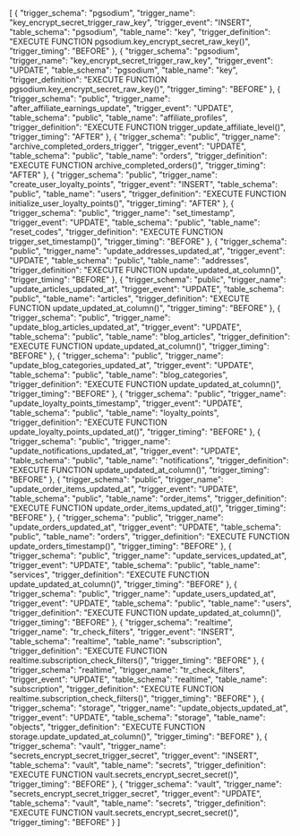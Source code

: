 [
  {
    "trigger_schema": "pgsodium",
    "trigger_name": "key_encrypt_secret_trigger_raw_key",
    "trigger_event": "INSERT",
    "table_schema": "pgsodium",
    "table_name": "key",
    "trigger_definition": "EXECUTE FUNCTION pgsodium.key_encrypt_secret_raw_key()",
    "trigger_timing": "BEFORE"
  },
  {
    "trigger_schema": "pgsodium",
    "trigger_name": "key_encrypt_secret_trigger_raw_key",
    "trigger_event": "UPDATE",
    "table_schema": "pgsodium",
    "table_name": "key",
    "trigger_definition": "EXECUTE FUNCTION pgsodium.key_encrypt_secret_raw_key()",
    "trigger_timing": "BEFORE"
  },
  {
    "trigger_schema": "public",
    "trigger_name": "after_affiliate_earnings_update",
    "trigger_event": "UPDATE",
    "table_schema": "public",
    "table_name": "affiliate_profiles",
    "trigger_definition": "EXECUTE FUNCTION trigger_update_affiliate_level()",
    "trigger_timing": "AFTER"
  },
  {
    "trigger_schema": "public",
    "trigger_name": "archive_completed_orders_trigger",
    "trigger_event": "UPDATE",
    "table_schema": "public",
    "table_name": "orders",
    "trigger_definition": "EXECUTE FUNCTION archive_completed_orders()",
    "trigger_timing": "AFTER"
  },
  {
    "trigger_schema": "public",
    "trigger_name": "create_user_loyalty_points",
    "trigger_event": "INSERT",
    "table_schema": "public",
    "table_name": "users",
    "trigger_definition": "EXECUTE FUNCTION initialize_user_loyalty_points()",
    "trigger_timing": "AFTER"
  },
  {
    "trigger_schema": "public",
    "trigger_name": "set_timestamp",
    "trigger_event": "UPDATE",
    "table_schema": "public",
    "table_name": "reset_codes",
    "trigger_definition": "EXECUTE FUNCTION trigger_set_timestamp()",
    "trigger_timing": "BEFORE"
  },
  {
    "trigger_schema": "public",
    "trigger_name": "update_addresses_updated_at",
    "trigger_event": "UPDATE",
    "table_schema": "public",
    "table_name": "addresses",
    "trigger_definition": "EXECUTE FUNCTION update_updated_at_column()",
    "trigger_timing": "BEFORE"
  },
  {
    "trigger_schema": "public",
    "trigger_name": "update_articles_updated_at",
    "trigger_event": "UPDATE",
    "table_schema": "public",
    "table_name": "articles",
    "trigger_definition": "EXECUTE FUNCTION update_updated_at_column()",
    "trigger_timing": "BEFORE"
  },
  {
    "trigger_schema": "public",
    "trigger_name": "update_blog_articles_updated_at",
    "trigger_event": "UPDATE",
    "table_schema": "public",
    "table_name": "blog_articles",
    "trigger_definition": "EXECUTE FUNCTION update_updated_at_column()",
    "trigger_timing": "BEFORE"
  },
  {
    "trigger_schema": "public",
    "trigger_name": "update_blog_categories_updated_at",
    "trigger_event": "UPDATE",
    "table_schema": "public",
    "table_name": "blog_categories",
    "trigger_definition": "EXECUTE FUNCTION update_updated_at_column()",
    "trigger_timing": "BEFORE"
  },
  {
    "trigger_schema": "public",
    "trigger_name": "update_loyalty_points_timestamp",
    "trigger_event": "UPDATE",
    "table_schema": "public",
    "table_name": "loyalty_points",
    "trigger_definition": "EXECUTE FUNCTION update_loyalty_points_updated_at()",
    "trigger_timing": "BEFORE"
  },
  {
    "trigger_schema": "public",
    "trigger_name": "update_notifications_updated_at",
    "trigger_event": "UPDATE",
    "table_schema": "public",
    "table_name": "notifications",
    "trigger_definition": "EXECUTE FUNCTION update_updated_at_column()",
    "trigger_timing": "BEFORE"
  },
  {
    "trigger_schema": "public",
    "trigger_name": "update_order_items_updated_at",
    "trigger_event": "UPDATE",
    "table_schema": "public",
    "table_name": "order_items",
    "trigger_definition": "EXECUTE FUNCTION update_order_items_updated_at()",
    "trigger_timing": "BEFORE"
  },
  {
    "trigger_schema": "public",
    "trigger_name": "update_orders_updated_at",
    "trigger_event": "UPDATE",
    "table_schema": "public",
    "table_name": "orders",
    "trigger_definition": "EXECUTE FUNCTION update_orders_timestamp()",
    "trigger_timing": "BEFORE"
  },
  {
    "trigger_schema": "public",
    "trigger_name": "update_services_updated_at",
    "trigger_event": "UPDATE",
    "table_schema": "public",
    "table_name": "services",
    "trigger_definition": "EXECUTE FUNCTION update_updated_at_column()",
    "trigger_timing": "BEFORE"
  },
  {
    "trigger_schema": "public",
    "trigger_name": "update_users_updated_at",
    "trigger_event": "UPDATE",
    "table_schema": "public",
    "table_name": "users",
    "trigger_definition": "EXECUTE FUNCTION update_updated_at_column()",
    "trigger_timing": "BEFORE"
  },
  {
    "trigger_schema": "realtime",
    "trigger_name": "tr_check_filters",
    "trigger_event": "INSERT",
    "table_schema": "realtime",
    "table_name": "subscription",
    "trigger_definition": "EXECUTE FUNCTION realtime.subscription_check_filters()",
    "trigger_timing": "BEFORE"
  },
  {
    "trigger_schema": "realtime",
    "trigger_name": "tr_check_filters",
    "trigger_event": "UPDATE",
    "table_schema": "realtime",
    "table_name": "subscription",
    "trigger_definition": "EXECUTE FUNCTION realtime.subscription_check_filters()",
    "trigger_timing": "BEFORE"
  },
  {
    "trigger_schema": "storage",
    "trigger_name": "update_objects_updated_at",
    "trigger_event": "UPDATE",
    "table_schema": "storage",
    "table_name": "objects",
    "trigger_definition": "EXECUTE FUNCTION storage.update_updated_at_column()",
    "trigger_timing": "BEFORE"
  },
  {
    "trigger_schema": "vault",
    "trigger_name": "secrets_encrypt_secret_trigger_secret",
    "trigger_event": "INSERT",
    "table_schema": "vault",
    "table_name": "secrets",
    "trigger_definition": "EXECUTE FUNCTION vault.secrets_encrypt_secret_secret()",
    "trigger_timing": "BEFORE"
  },
  {
    "trigger_schema": "vault",
    "trigger_name": "secrets_encrypt_secret_trigger_secret",
    "trigger_event": "UPDATE",
    "table_schema": "vault",
    "table_name": "secrets",
    "trigger_definition": "EXECUTE FUNCTION vault.secrets_encrypt_secret_secret()",
    "trigger_timing": "BEFORE"
  }
]